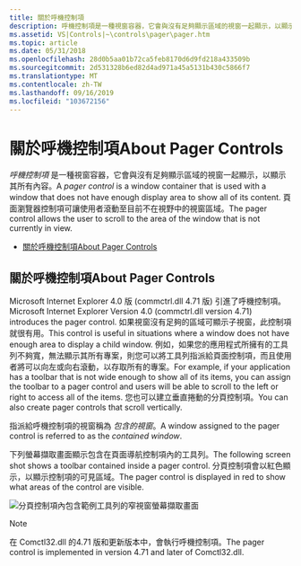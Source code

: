 ```yaml
---
title: 關於呼機控制項
description: 呼機控制項是一種視窗容器，它會與沒有足夠顯示區域的視窗一起顯示，以顯示其所有內容。
ms.assetid: VS|Controls|~\controls\pager\pager.htm
ms.topic: article
ms.date: 05/31/2018
ms.openlocfilehash: 28d0b5aa01b72ca5feb8170d6d9fd218a433509b
ms.sourcegitcommit: 2d531328b6ed82d4ad971a45a5131b430c5866f7
ms.translationtype: MT
ms.contentlocale: zh-TW
ms.lasthandoff: 09/16/2019
ms.locfileid: "103672156"
---
```

# <a name="about-pager-controls"></a><span data-ttu-id="89e69-103">關於呼機控制項</span><span class="sxs-lookup"><span data-stu-id="89e69-103">About Pager Controls</span></span>

<span data-ttu-id="89e69-104">*呼機控制項* 是一種視窗容器，它會與沒有足夠顯示區域的視窗一起顯示，以顯示其所有內容。</span><span class="sxs-lookup"><span data-stu-id="89e69-104">A *pager control* is a window container that is used with a window that does not have enough display area to show all of its content.</span></span> <span data-ttu-id="89e69-105">頁面瀏覽器控制項可讓使用者滾動至目前不在視野中的視窗區域。</span><span class="sxs-lookup"><span data-stu-id="89e69-105">The pager control allows the user to scroll to the area of the window that is not currently in view.</span></span>

-   [<span data-ttu-id="89e69-106">關於呼機控制項</span><span class="sxs-lookup"><span data-stu-id="89e69-106">About Pager Controls</span></span>](#about-pager-controls)

## <a name="about-pager-controls"></a><span data-ttu-id="89e69-107">關於呼機控制項</span><span class="sxs-lookup"><span data-stu-id="89e69-107">About Pager Controls</span></span>

<span data-ttu-id="89e69-108">Microsoft Internet Explorer 4.0 版 (commctrl.dll 4.71 版) 引進了呼機控制項。</span><span class="sxs-lookup"><span data-stu-id="89e69-108">Microsoft Internet Explorer Version 4.0 (commctrl.dll version 4.71) introduces the pager control.</span></span> <span data-ttu-id="89e69-109">如果視窗沒有足夠的區域可顯示子視窗，此控制項就很有用。</span><span class="sxs-lookup"><span data-stu-id="89e69-109">This control is useful in situations where a window does not have enough area to display a child window.</span></span> <span data-ttu-id="89e69-110">例如，如果您的應用程式所擁有的工具列不夠寬，無法顯示其所有專案，則您可以將工具列指派給頁面控制項，而且使用者將可以向左或向右滾動，以存取所有的專案。</span><span class="sxs-lookup"><span data-stu-id="89e69-110">For example, if your application has a toolbar that is not wide enough to show all of its items, you can assign the toolbar to a pager control and users will be able to scroll to the left or right to access all of the items.</span></span> <span data-ttu-id="89e69-111">您也可以建立垂直捲動的分頁控制項。</span><span class="sxs-lookup"><span data-stu-id="89e69-111">You can also create pager controls that scroll vertically.</span></span>

<span data-ttu-id="89e69-112">指派給呼機控制項的視窗稱為 *包含的視窗*。</span><span class="sxs-lookup"><span data-stu-id="89e69-112">A window assigned to the pager control is referred to as the *contained window*.</span></span>

<span data-ttu-id="89e69-113">下列螢幕擷取畫面顯示包含在頁面導航控制項內的工具列。</span><span class="sxs-lookup"><span data-stu-id="89e69-113">The following screen shot shows a toolbar contained inside a pager control.</span></span> <span data-ttu-id="89e69-114">分頁控制項會以紅色顯示，以顯示控制項的可見區域。</span><span class="sxs-lookup"><span data-stu-id="89e69-114">The pager control is displayed in red to show what areas of the control are visible.</span></span>

![分頁控制項內包含範例工具列的窄視窗螢幕擷取畫面](images/pager.jpg)

> [!Note]  
> <span data-ttu-id="89e69-116">在 Comctl32.dll 的4.71 版和更新版本中，會執行呼機控制項。</span><span class="sxs-lookup"><span data-stu-id="89e69-116">The pager control is implemented in version 4.71 and later of Comctl32.dll.</span></span>

 

 

 




